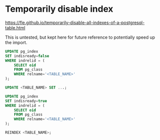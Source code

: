 
# Temporarily disable index
https://fle.github.io/temporarily-disable-all-indexes-of-a-postgresql-table.html

This is untested, but kept here for future reference to potentially speed up the import.

```sql
UPDATE pg_index
SET indisready=false
WHERE indrelid = (
    SELECT oid
    FROM pg_class
    WHERE relname='<TABLE_NAME>'
);

UPDATE <TABLE_NAME> SET ...;

UPDATE pg_index
SET indisready=true
WHERE indrelid = (
    SELECT oid
    FROM pg_class
    WHERE relname='<TABLE_NAME>'
);

REINDEX <TABLE_NAME>;

```
